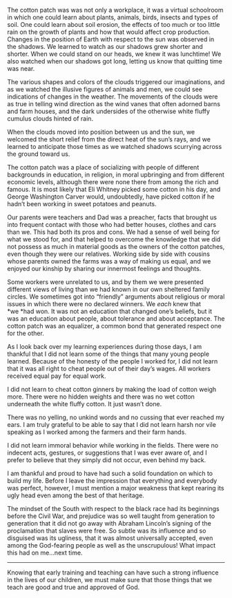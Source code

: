The cotton patch was was not only a workplace, it was a virtual schoolroom in which one could learn about plants, animals, birds, insects and types of soil. One could learn about soil erosion, the effects of too much or too little rain on the growth of plants and how that would affect crop production. Changes in the position of Earth with respect to the sun was observed in the shadows. We learned to watch as our shadows grew shorter and shorter. When we could stand on our heads, we knew it was lunchtime! We also watched when our shadows got long, letting us know that quitting time was near.

The various shapes and colors of the clouds triggered our imaginations, and as we watched the illusive figures of animals and men, we could see indications of changes in the weather. The movements of the clouds were as true in telling wind direction as the wind vanes that often adorned barns and farm houses, and the dark undersides of the otherwise white fluffy cumulus clouds hinted of rain.

When the clouds moved into position between us and the sun, we welcomed the short relief from the direct heat of the sun’s rays, and we learned to anticipate those times as we watched shadows scurrying across the ground toward us.

The cotton patch was a place of socializing with people of different backgrounds in education, in religion, in moral upbringing and from different economic levels, although there were none there from among the rich and famous. It is most likely that Eli Whitney picked some cotton in his day, and George Washington Carver would, undoubtedly, have picked cotton if he hadn’t been working in sweet potatoes and peanuts.

Our parents were teachers and Dad was a preacher, facts that brought us into frequent contact with those who had better houses, clothes and cars than we. This had both its pros and cons. We had a sense of well being for what we stood for, and that helped to overcome the knowledge that we did not possess as much in material goods as the owners of the cotton patches, even though they were our relatives. Working side by side with cousins whose parents owned the farms was a way of making us equal, and we enjoyed our kinship by sharing our innermost feelings and thoughts.

Some workers were unrelated to us, and by them we were presented different views of living than we had known in our own sheltered family circles. We sometimes got into “friendly” arguments about religious or moral issues in which there were no declared winners. We *each* knew that *we *had won. It was not an education that changed one’s beliefs, but it was an education about people, about tolerance and about acceptance. The cotton patch was an equalizer, a common bond that generated respect one for the other.

As I look back over my learning experiences during those days, I am thankful that I did not learn some of the things that many young people learned. Because of the honesty of the people I worked for, I did not learn that it was all right to cheat people out of their day’s wages. All workers received equal pay for equal work.

I did not learn to cheat cotton ginners by making the load of cotton weigh more. There were no hidden weights and there was no wet cotton underneath the white fluffy cotton. It just wasn’t done.

There was no yelling, no unkind words and no cussing that ever reached my ears. I am truly grateful to be able to say that I did not learn harsh nor vile speaking as I worked among the farmers and their farm hands.

I did not learn immoral behavior while working in the fields. There were no indecent acts, gestures, or suggestions that I was ever aware of, and I prefer to believe that they simply did not occur, even behind my back.

I am thankful and proud to have had such a solid foundation on which to build my life. Before I leave the impression that everything and everybody was perfect, however, I must mention a major weakness that kept rearing its ugly head even among the best of that heritage.

The mindset of the South with respect to the black race had its beginnings before the Civil War, and prejudice was so well taught from generation to generation that it did not go away with Abraham Lincoln’s signing of the proclamation that slaves were free. So subtle was its influence and so disguised was its ugliness, that it was almost universally accepted, even among the God-fearing people as well as the unscrupulous! What impact this had on me...next time.

---- 
Knowing that early training and teaching can have such a strong influence in the lives of our children, we must make sure that those things that we teach are good and true and approved of God.